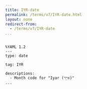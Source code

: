 ```yaml
---
title: IYR-date
permalink: /terms/v7/IYR-date.html
layout: none
redirect-from:
  - /terms/v7/IYR-date
...
```


```

%YAML 1.2
---
type: date

tag: IYR

descriptions:
  - Month code for "Iyar (אִייָר)"
...

```